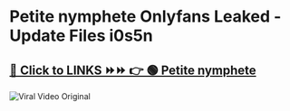 
 # Petite nymphete Onlyfans Leaked - Update Files i0s5n

## <h2><a href="https://clipsfans.com/Petite_nymphete&ref=git">🔗 Click to LINKS ⏩⏩ 👉 🟢 Petite nymphete </a></h2>

<a href="https://clipsfans.com/Petite_nymphete&ref=git" rel="nofollow" data-target="animated-image.originalLink"><img src="https://i.ibb.co.com/xMMVF88/686577567.gif" alt="Viral Video Original" style="max-width: 100%; display: inline-block;" data-target="animated-image.originalImage"></a>


